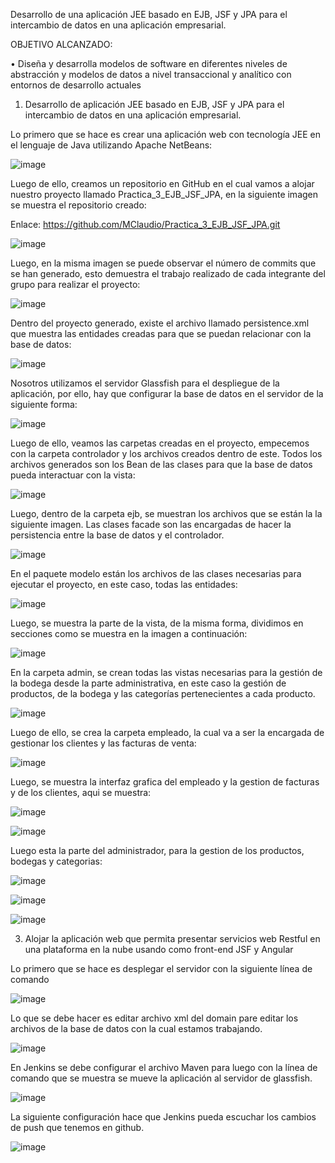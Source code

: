 Desarrollo de una aplicación JEE basado en EJB, JSF y JPA para el intercambio de datos en una aplicación empresarial.

OBJETIVO ALCANZADO:

•      Diseña y desarrolla modelos de software en diferentes niveles de abstracción y modelos de datos a nivel transaccional y analítico con entornos de desarrollo actuales

1.	Desarrollo de aplicación JEE basado en EJB, JSF y JPA para el intercambio de datos en una aplicación empresarial.

Lo primero que se hace es crear una aplicación web con tecnología JEE en el lenguaje de Java utilizando Apache NetBeans:

![image](https://user-images.githubusercontent.com/34308601/88236850-98ffd680-cc43-11ea-845d-4a146b23a285.png)

Luego de ello, creamos un repositorio en GitHub en el cual vamos a alojar nuestro proyecto llamado Practica_3_EJB_JSF_JPA, en la siguiente imagen se muestra el repositorio creado:

Enlace: https://github.com/MClaudio/Practica_3_EJB_JSF_JPA.git

![image](https://user-images.githubusercontent.com/34308601/88236868-9f8e4e00-cc43-11ea-9609-66d9785a8864.png)

Luego, en la misma imagen se puede observar el número de commits que se han generado, esto demuestra el trabajo realizado de cada integrante del grupo para realizar el proyecto:

![image](https://user-images.githubusercontent.com/34308601/88236878-a4eb9880-cc43-11ea-934d-ca74914a27c9.png)

Dentro del proyecto generado, existe el archivo llamado persistence.xml que muestra las entidades creadas para que se puedan relacionar con la base de datos:

![image](https://user-images.githubusercontent.com/34308601/88236887-a9b04c80-cc43-11ea-8a01-1fd713ff610b.png)

Nosotros utilizamos el servidor Glassfish para el despliegue de la aplicación, por ello, hay que configurar la base de datos en el servidor de la siguiente forma:

![image](https://user-images.githubusercontent.com/34308601/88236900-b2088780-cc43-11ea-9fe5-bfad3251d301.png)

Luego de ello, veamos las carpetas creadas en el proyecto, empecemos con la carpeta controlador y los archivos creados dentro de este. Todos los archivos generados son los Bean de las clases para que la base de datos pueda interactuar con la vista:

![image](https://user-images.githubusercontent.com/34308601/88236910-b765d200-cc43-11ea-96d8-397adab0aa8d.png)

Luego, dentro de la carpeta ejb, se muestran los archivos que se están la la siguiente imagen. Las clases facade son las encargadas de hacer la persistencia entre la base de datos y el controlador.

![image](https://user-images.githubusercontent.com/34308601/88236918-bc2a8600-cc43-11ea-9706-86aeb94180d5.png)

En el paquete modelo están los archivos de las clases necesarias para ejecutar el proyecto, en este caso, todas las entidades:

![image](https://user-images.githubusercontent.com/34308601/88236927-c056a380-cc43-11ea-8ddb-8813445f9772.png)

Luego, se muestra la parte de la vista, de la misma forma, dividimos en secciones como se muestra en la imagen a continuación:

![image](https://user-images.githubusercontent.com/34308601/88236936-c51b5780-cc43-11ea-9b85-37c478b25813.png)

En la carpeta admin, se crean todas las vistas necesarias para la gestión de la bodega desde la parte administrativa, en este caso la gestión de productos, de la bodega y las categorías pertenecientes a cada producto. 

![image](https://user-images.githubusercontent.com/34308601/88236946-ca78a200-cc43-11ea-8257-933357b81dce.png)

Luego de ello, se crea la carpeta empleado, la cual va a ser la encargada de gestionar los clientes y las facturas de venta:

![image](https://user-images.githubusercontent.com/34308601/88236954-cea4bf80-cc43-11ea-8d99-fbc4c512e940.png)

Luego, se muestra la interfaz grafica del empleado y la gestion de facturas y de los clientes, aqui se muestra:

![image](https://user-images.githubusercontent.com/34308601/88236959-d3697380-cc43-11ea-8d3c-1824b57d3e65.png)

![image](https://user-images.githubusercontent.com/34308601/88236963-d7959100-cc43-11ea-8d7f-7a721a6f924c.png)

Luego esta la parte del administrador, para la gestion de los productos, bodegas y categorias:

![image](https://user-images.githubusercontent.com/34308601/88236978-dcf2db80-cc43-11ea-8f51-380aebe5c756.png)

![image](https://user-images.githubusercontent.com/34308601/88236986-e11ef900-cc43-11ea-8011-063863b08c27.png)

![image](https://user-images.githubusercontent.com/34308601/88237005-e8460700-cc43-11ea-8328-cd0a91d2cd8e.png)


3. Alojar la aplicación web que permita presentar servicios web Restful en una plataforma en la nube usando como front-end JSF y Angular 

Lo primero que se hace es desplegar el servidor con la siguiente línea de comando

![image](https://user-images.githubusercontent.com/34308601/88244090-3bc25000-cc58-11ea-8a23-1793c5df30d5.png)

Lo que se debe hacer  es editar archivo xml del domain pare editar los archivos de la base de datos con la cual estamos trabajando.

![image](https://user-images.githubusercontent.com/34308601/88244093-40870400-cc58-11ea-8978-a4e40ac1cef4.png)

En Jenkins se debe configurar el archivo Maven para luego con la línea de comando que se muestra se mueve la aplicación al servidor de glassfish.

![image](https://user-images.githubusercontent.com/34308601/88244098-441a8b00-cc58-11ea-97b0-b7caaaa021cf.png)

La siguiente configuración hace que Jenkins pueda escuchar los cambios de push que tenemos en github.

![image](https://user-images.githubusercontent.com/34308601/88244102-48df3f00-cc58-11ea-852d-204b0ef1cce3.png)
